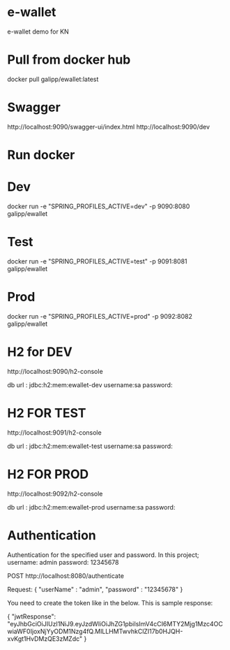 # e-wallet
e-wallet demo for KN
# Pull from docker hub

docker pull galipp/ewallet:latest

# Swagger
http://localhost:9090/swagger-ui/index.html
http://localhost:9090/dev

# Run docker
# Dev
docker run -e "SPRING_PROFILES_ACTIVE=dev" -p 9090:8080 galipp/ewallet
# Test
docker run -e "SPRING_PROFILES_ACTIVE=test" -p 9091:8081 galipp/ewallet
# Prod
docker run -e "SPRING_PROFILES_ACTIVE=prod" -p 9092:8082 galipp/ewallet
# H2 for DEV
http://localhost:9090/h2-console

db url : jdbc:h2:mem:ewallet-dev
username:sa
password:

# H2 FOR TEST
http://localhost:9091/h2-console

db url : jdbc:h2:mem:ewallet-test
username:sa
password:

# H2 FOR PROD
http://localhost:9092/h2-console

db url : jdbc:h2:mem:ewallet-prod
username:sa
password:


# Authentication
Authentication for the specified user and password. 
In this project; 
username: admin
password: 12345678

POST
http://localhost:8080/authenticate

Request:
{
	"userName" : "admin",
	"password" : "12345678"
}

You need to create the token like  in the below. This is sample response:

{
    "jwtResponse": "eyJhbGciOiJIUzI1NiJ9.eyJzdWIiOiJhZG1pbiIsImV4cCI6MTY2Mjg1Mzc4OCwiaWF0IjoxNjYyODM1Nzg4fQ.MlLLHMTwvhkClZI17b0HJQH-xvKgt1HvDMzQE3zMZdc"
}
